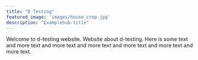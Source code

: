 ```yaml
---
title: "D Testing"
featured_image: 'images/house_crop.jpg'
description: "ExampleSub-title"
---
```

Welcome to d-testing website. Website about d-testing. Here is some text and more text and more text and more text and more text and more text and more text.